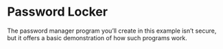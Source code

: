 # Password Locker

The password manager program you’ll create in this example isn’t secure, but it offers a basic demonstration of how such programs work.